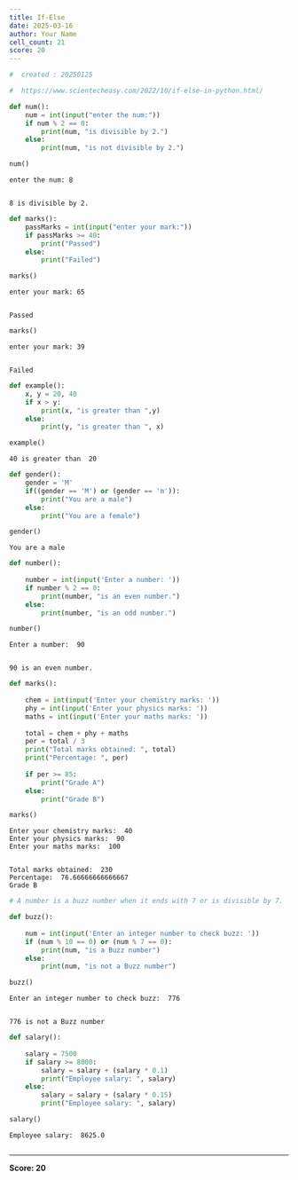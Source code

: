 ```yaml
---
title: If-Else
date: 2025-03-16
author: Your Name
cell_count: 21
score: 20
---
```


```python
#  created : 20250125
```


```python
#  https://www.scientecheasy.com/2022/10/if-else-in-python.html/
```


```python
def num():
    num = int(input("enter the num:"))
    if num % 2 == 0:
        print(num, "is divisible by 2.")
    else:
        print(num, "is not divisible by 2.")
```


```python
num()
```

    enter the num: 8


    8 is divisible by 2.



```python
def marks():
    passMarks = int(input("enter your mark:"))
    if passMarks >= 40:
        print("Passed")
    else:
        print("Failed")
```


```python
marks()
```

    enter your mark: 65


    Passed



```python
marks()
```

    enter your mark: 39


    Failed



```python
def example():
    x, y = 20, 40
    if x > y:
        print(x, "is greater than ",y)
    else:
        print(y, "is greater than ", x)
```


```python
example()
```

    40 is greater than  20



```python
def gender():
    gender = 'M'
    if((gender == 'M') or (gender == 'm')):
        print("You are a male")
    else:
        print("You are a female")
```


```python
gender()
```

    You are a male



```python
def number():
    
    number = int(input('Enter a number: '))
    if number % 2 == 0:
        print(number, "is an even number.")
    else:
        print(number, "is an odd number.")
```


```python
number()
```

    Enter a number:  90


    90 is an even number.



```python
def marks():
    
    chem = int(input('Enter your chemistry marks: '))
    phy = int(input('Enter your physics marks: '))
    maths = int(input('Enter your maths marks: '))
    
    total = chem + phy + maths
    per = total / 3
    print("Total marks obtained: ", total)
    print("Percentage: ", per)
    
    if per >= 85:
        print("Grade A")
    else:
        print("Grade B")
```


```python
marks()
```

    Enter your chemistry marks:  40
    Enter your physics marks:  90
    Enter your maths marks:  100


    Total marks obtained:  230
    Percentage:  76.66666666666667
    Grade B



```python
# A number is a buzz number when it ends with 7 or is divisible by 7.

```


```python
def buzz():
        
    num = int(input('Enter an integer number to check buzz: '))
    if (num % 10 == 0) or (num % 7 == 0):
        print(num, "is a Buzz number")
    else:
        print(num, "is not a Buzz number")
```


```python
buzz()
```

    Enter an integer number to check buzz:  776


    776 is not a Buzz number



```python
def salary():
        
    salary = 7500
    if salary >= 8000:
        salary = salary + (salary * 0.1)
        print("Employee salary: ", salary)
    else:
        salary = salary + (salary * 0.15)
        print("Employee salary: ", salary)
```


```python
salary()
```

    Employee salary:  8625.0



```python

```


---
**Score: 20**